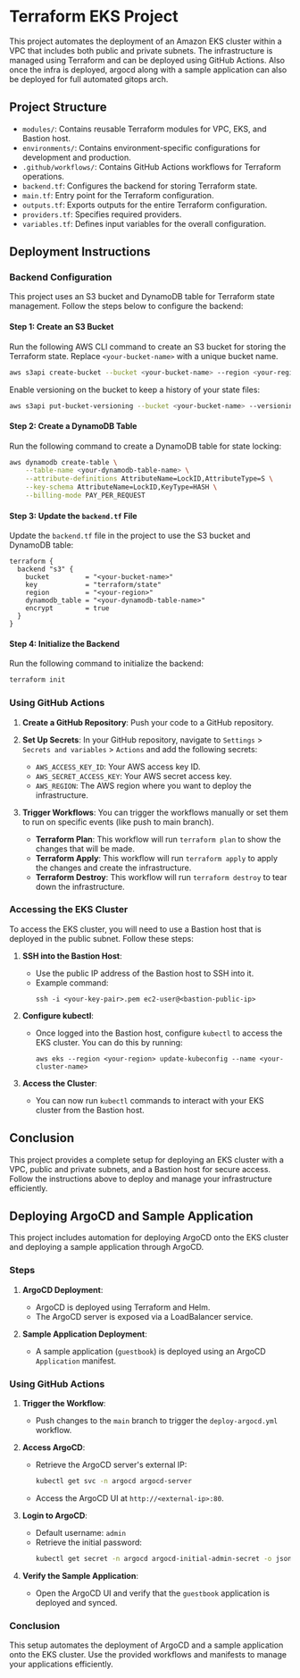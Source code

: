 # Terraform EKS Project

This project automates the deployment of an Amazon EKS cluster within a VPC that includes both public and private subnets. The infrastructure is managed using Terraform and can be deployed using GitHub Actions. Also once the infra is deployed, argocd along with a sample application can also be deployed for full automated gitops arch.

## Project Structure

- `modules/`: Contains reusable Terraform modules for VPC, EKS, and Bastion host.
- `environments/`: Contains environment-specific configurations for development and production.
- `.github/workflows/`: Contains GitHub Actions workflows for Terraform operations.
- `backend.tf`: Configures the backend for storing Terraform state.
- `main.tf`: Entry point for the Terraform configuration.
- `outputs.tf`: Exports outputs for the entire Terraform configuration.
- `providers.tf`: Specifies required providers.
- `variables.tf`: Defines input variables for the overall configuration.

## Deployment Instructions

### Backend Configuration

This project uses an S3 bucket and DynamoDB table for Terraform state management. Follow the steps below to configure the backend:

#### Step 1: Create an S3 Bucket

Run the following AWS CLI command to create an S3 bucket for storing the Terraform state. Replace `<your-bucket-name>` with a unique bucket name.

```bash
aws s3api create-bucket --bucket <your-bucket-name> --region <your-region> --create-bucket-configuration LocationConstraint=<your-region>
```

Enable versioning on the bucket to keep a history of your state files:

```bash
aws s3api put-bucket-versioning --bucket <your-bucket-name> --versioning-configuration Status=Enabled
```

#### Step 2: Create a DynamoDB Table

Run the following command to create a DynamoDB table for state locking:

```bash
aws dynamodb create-table \
    --table-name <your-dynamodb-table-name> \
    --attribute-definitions AttributeName=LockID,AttributeType=S \
    --key-schema AttributeName=LockID,KeyType=HASH \
    --billing-mode PAY_PER_REQUEST
```

#### Step 3: Update the `backend.tf` File

Update the `backend.tf` file in the project to use the S3 bucket and DynamoDB table:

```hcl
terraform {
  backend "s3" {
    bucket         = "<your-bucket-name>"
    key            = "terraform/state"
    region         = "<your-region>"
    dynamodb_table = "<your-dynamodb-table-name>"
    encrypt        = true
  }
}
```

#### Step 4: Initialize the Backend

Run the following command to initialize the backend:

```bash
terraform init
```

### Using GitHub Actions

1. **Create a GitHub Repository**: Push your code to a GitHub repository.

2. **Set Up Secrets**: In your GitHub repository, navigate to `Settings` > `Secrets and variables` > `Actions` and add the following secrets:
   - `AWS_ACCESS_KEY_ID`: Your AWS access key ID.
   - `AWS_SECRET_ACCESS_KEY`: Your AWS secret access key.
   - `AWS_REGION`: The AWS region where you want to deploy the infrastructure.

3. **Trigger Workflows**: You can trigger the workflows manually or set them to run on specific events (like push to main branch).

   - **Terraform Plan**: This workflow will run `terraform plan` to show the changes that will be made.
   - **Terraform Apply**: This workflow will run `terraform apply` to apply the changes and create the infrastructure.
   - **Terraform Destroy**: This workflow will run `terraform destroy` to tear down the infrastructure.

### Accessing the EKS Cluster

To access the EKS cluster, you will need to use a Bastion host that is deployed in the public subnet. Follow these steps:

1. **SSH into the Bastion Host**:
   - Use the public IP address of the Bastion host to SSH into it.
   - Example command:
     ```
     ssh -i <your-key-pair>.pem ec2-user@<bastion-public-ip>
     ```

2. **Configure kubectl**:
   - Once logged into the Bastion host, configure `kubectl` to access the EKS cluster. You can do this by running:
     ```
     aws eks --region <your-region> update-kubeconfig --name <your-cluster-name>
     ```

3. **Access the Cluster**:
   - You can now run `kubectl` commands to interact with your EKS cluster from the Bastion host.

## Conclusion

This project provides a complete setup for deploying an EKS cluster with a VPC, public and private subnets, and a Bastion host for secure access. Follow the instructions above to deploy and manage your infrastructure efficiently.
## Deploying ArgoCD and Sample Application

This project includes automation for deploying ArgoCD onto the EKS cluster and deploying a sample application through ArgoCD.

### Steps

1. **ArgoCD Deployment**:
   - ArgoCD is deployed using Terraform and Helm.
   - The ArgoCD server is exposed via a LoadBalancer service.

2. **Sample Application Deployment**:
   - A sample application (`guestbook`) is deployed using an ArgoCD `Application` manifest.

### Using GitHub Actions

1. **Trigger the Workflow**:
   - Push changes to the `main` branch to trigger the `deploy-argocd.yml` workflow.

2. **Access ArgoCD**:
   - Retrieve the ArgoCD server's external IP:
     ```bash
     kubectl get svc -n argocd argocd-server
     ```
   - Access the ArgoCD UI at `http://<external-ip>:80`.

3. **Login to ArgoCD**:
   - Default username: `admin`
   - Retrieve the initial password:
     ```bash
     kubectl get secret -n argocd argocd-initial-admin-secret -o jsonpath="{.data.password}" | base64 -d
     ```

4. **Verify the Sample Application**:
   - Open the ArgoCD UI and verify that the `guestbook` application is deployed and synced.

### Conclusion

This setup automates the deployment of ArgoCD and a sample application onto the EKS cluster. Use the provided workflows and manifests to manage your applications efficiently.

